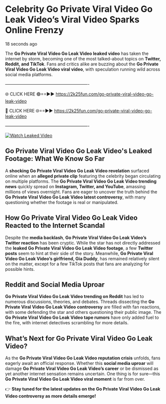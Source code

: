 # Celebrity Go Private Viral Video Go Leak Video’s Viral Video Sparks Online Frenzy

18 seconds ago

The **Go Private Viral Video Go Leak Video leaked video** has taken the internet by storm, becoming one of the most talked-about topics on **Twitter, Reddit, and TikTok**. Fans and critics alike are buzzing about the **Go Private Viral Video Go Leak Video viral video**, with speculation running wild across social media platforms.

———————————————————-

🌐 CLICK HERE 🟢==►► https://2k25fun.com/go-private-viral-video-go-leak-video

🔴 CLICK HERE 🌐==►► https://2k25fun.com/go-private-viral-video-go-leak-video

———————————————————-

[![Watch Leaked Video](https://miro.medium.com/v2/resize:fit:828/format:webp/1*cilzJN44JGOrTw9NJCrNHA.gif "Watch Leaked Video")](https://2k25fun.com/go-private-viral-video-go-leak-video)

## **Go Private Viral Video Go Leak Video's Leaked Footage: What We Know So Far**  
A **shocking Go Private Viral Video Go Leak Video revelation** surfaced online when an **alleged private clip** featuring the celebrity began circulating on multiple platforms. The **Go Private Viral Video Go Leak Video trending news** quickly spread on **Instagram, Twitter, and YouTube**, amassing millions of views overnight. Fans are eager to uncover the truth behind the **Go Private Viral Video Go Leak Video latest controversy**, with many questioning whether the footage is real or manipulated.  

## **How Go Private Viral Video Go Leak Video Reacted to the Internet Scandal**  
Despite the **media backlash**, **Go Private Viral Video Go Leak Video’s Twitter reaction** has been cryptic. While the star has not directly addressed the **leaked Go Private Viral Video Go Leak Video footage**, a few **Twitter posts** seem to hint at their side of the story. Meanwhile, **Go Private Viral Video Go Leak Video’s girlfriend, Gia Duddy**, has remained relatively silent on the matter, except for a few TikTok posts that fans are analyzing for possible hints.  

## **Reddit and Social Media Uproar**  
**Go Private Viral Video Go Leak Video trending on Reddit** has led to numerous discussions, theories, and debates. Threads dissecting the **Go Private Viral Video Go Leak Video controversy** are filled with fan reactions, with some defending the star and others questioning their public image. The **Go Private Viral Video Go Leak Video tape rumors** have only added fuel to the fire, with internet detectives scrambling for more details.  

## **What’s Next for Go Private Viral Video Go Leak Video?**  
As the **Go Private Viral Video Go Leak Video reputation crisis** unfolds, fans eagerly await an official response. Whether this **social media uproar** will damage **Go Private Viral Video Go Leak Video’s career** or be dismissed as yet another internet sensation remains uncertain. One thing is for sure—this **Go Private Viral Video Go Leak Video viral moment** is far from over.  

👉 **Stay tuned for the latest updates on the Go Private Viral Video Go Leak Video controversy as more details emerge!**  